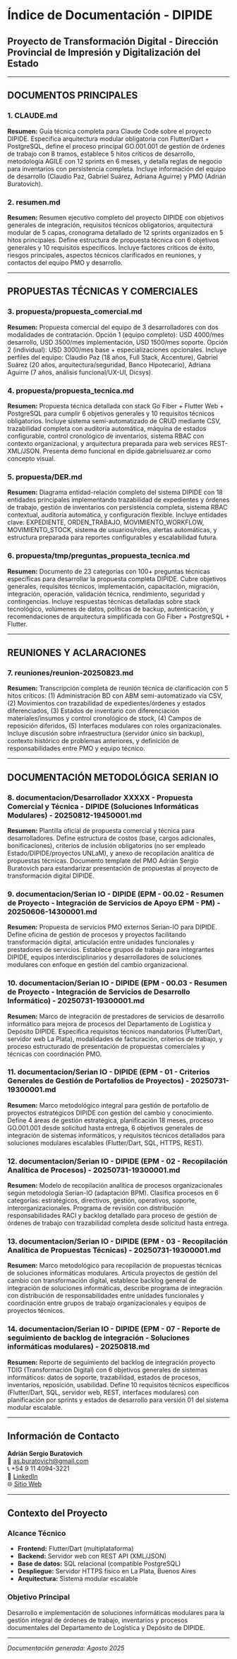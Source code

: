 # Índice de Documentación - DIPIDE

## Proyecto de Transformación Digital - Dirección Provincial de Impresión y Digitalización del Estado

---

## DOCUMENTOS PRINCIPALES

### 1. **CLAUDE.md**

**Resumen:** Guía técnica completa para Claude Code sobre el proyecto DIPIDE. Especifica arquitectura modular obligatoria con Flutter/Dart + PostgreSQL, define el proceso principal GO.001.001 de gestión de órdenes de trabajo con 8 tramos, establece 5 hitos críticos de desarrollo, metodología AGILE con 12 sprints en 6 meses, y detalla reglas de negocio para inventarios con persistencia completa. Incluye información del equipo de desarrollo (Claudio Paz, Gabriel Suárez, Adriana Aguirre) y PMO (Adrián Buratovich).

### 2. **resumen.md**

**Resumen:** Resumen ejecutivo completo del proyecto DIPIDE con objetivos generales de integración, requisitos técnicos obligatorios, arquitectura modular de 5 capas, cronograma detallado de 12 sprints organizados en 5 hitos principales. Define estructura de propuesta técnica con 6 objetivos generales y 10 requisitos específicos. Incluye factores críticos de éxito, riesgos principales, aspectos técnicos clarificados en reuniones, y contactos del equipo PMO y desarrollo.

---

## PROPUESTAS TÉCNICAS Y COMERCIALES

### 3. **propuesta/propuesta_comercial.md**

**Resumen:** Propuesta comercial del equipo de 3 desarrolladores con dos modalidades de contratación. Opción 1 (equipo completo): USD 4000/mes desarrollo, USD 3500/mes implementación, USD 1500/mes soporte. Opción 2 (individual): USD 3000/mes base + especializaciones opcionales. Incluye perfiles del equipo: Claudio Paz (18 años, Full Stack, Accenture), Gabriel Suárez (20 años, arquitectura/seguridad, Banco Hipotecario), Adriana Aguirre (7 años, análisis funcional/UX-UI, Dicsys).

### 4. **propuesta/propuesta_tecnica.md**

**Resumen:** Propuesta técnica detallada con stack Go Fiber + Flutter Web + PostgreSQL para cumplir 6 objetivos generales y 10 requisitos técnicos obligatorios. Incluye sistema semi-automatizado de CRUD mediante CSV, trazabilidad completa con auditoría automática, máquina de estados configurable, control cronológico de inventarios, sistema RBAC con contexto organizacional, y arquitectura preparada para web services REST-XML/JSON. Presenta demo funcional en dipide.gabrielsuarez.ar como concepto visual.

### 5. **propuesta/DER.md**

**Resumen:** Diagrama entidad-relación completo del sistema DIPIDE con 18 entidades principales implementando trazabilidad de expedientes y órdenes de trabajo, gestión de inventarios con persistencia completa, sistema RBAC contextual, auditoría automática, y configuración flexible. Incluye entidades clave: EXPEDIENTE, ORDEN_TRABAJO, MOVIMIENTO_WORKFLOW, MOVIMIENTO_STOCK, sistema de usuarios/roles, alertas automáticas, y estructura preparada para reportes configurables y escalabilidad futura.

### 6. **propuesta/tmp/preguntas_propuesta_tecnica.md**

**Resumen:** Documento de 23 categorías con 100+ preguntas técnicas específicas para desarrollar la propuesta completa DIPIDE. Cubre objetivos generales, requisitos técnicos, implementación, capacitación, migración, integración, operación, validación técnica, rendimiento, seguridad y contingencias. Incluye respuestas técnicas detalladas sobre stack tecnológico, volúmenes de datos, políticas de backup, autenticación, y recomendaciones de arquitectura simplificada con Go Fiber + PostgreSQL + Flutter.

---

## REUNIONES Y ACLARACIONES

### 7. **reuniones/reunion-20250823.md**

**Resumen:** Transcripción completa de reunión técnica de clarificación con 5 hitos críticos: (1) Administración BD con ABM semi-automatizado vía CSV, (2) Movimientos con trazabilidad de expedientes/órdenes y estados diferenciados, (3) Estados de inventario con diferenciación materiales/insumos y control cronológico de stock, (4) Campos de reposición diferidos, (5) Interfaces modulares con roles organizacionales. Incluye discusión sobre infraestructura (servidor único sin backup), contexto histórico de problemas anteriores, y definición de responsabilidades entre PMO y equipo técnico.

---

## DOCUMENTACIÓN METODOLÓGICA SERIAN IO

### 8. **documentacion/Desarrollador XXXXX - Propuesta Comercial y Técnica - DIPIDE (Soluciones Informáticas Modulares) - 20250812-19450001.md**

**Resumen:** Plantilla oficial de propuesta comercial y técnica para desarrolladores. Define estructura de costos (base, cargos adicionales, bonificaciones), criterios de inclusión obligatorios (no ser empleado Estado/DIPIDE/proyectos UNLaM), y anexo de recopilación analítica de propuestas técnicas. Documento template del PMO Adrián Sergio Buratovich para estandarizar presentación de propuestas al proyecto de transformación digital DIPIDE.

### 9. **documentacion/Serian IO - DIPIDE (EPM - 00.02 - Resumen de Proyecto - Integración de Servicios de Apoyo EPM - PM) - 20250606-14300001.md**

**Resumen:** Propuesta de servicios PMO externos Serian-IO para DIPIDE. Define oficina de gestión de procesos y proyectos facilitando transformación digital, articulación entre unidades funcionales y prestadores de servicios. Establece grupos de trabajo para integrantes DIPIDE, equipos interdisciplinarios y desarrolladores de soluciones modulares con enfoque en gestión del cambio organizacional.

### 10. **documentacion/Serian IO - DIPIDE (EPM - 00.03 - Resumen de Proyecto - Integración de Servicios de Desarrollo Informático) - 20250731-19300001.md**

**Resumen:** Marco de integración de prestadores de servicios de desarrollo informático para mejora de procesos del Departamento de Logística y Depósito DIPIDE. Especifica requisitos técnicos mandatorios (Flutter/Dart, servidor web La Plata), modalidades de facturación, criterios de trabajo, y proceso estructurado de presentación de propuestas comerciales y técnicas con coordinación PMO.

### 11. **documentacion/Serian IO - DIPIDE (EPM - 01 - Criterios Generales de Gestión de Portafolios de Proyectos) - 20250731-19300001.md**

**Resumen:** Marco metodológico integral para gestión de portafolio de proyectos estratégicos DIPIDE con gestión del cambio y conocimiento. Define 4 áreas de gestión estratégica, planificación 18 meses, proceso GO.001.001 desde solicitud hasta entrega, 6 objetivos generales de integración de sistemas informáticos, y requisitos técnicos detallados para soluciones modulares escalables (Flutter/Dart, SQL, HTTPS, REST).

### 12. **documentacion/Serian IO - DIPIDE (EPM - 02 - Recopilación Analítica de Procesos) - 20250731-19300001.md**

**Resumen:** Modelo de recopilación analítica de procesos organizacionales según metodología Serian-IO (adaptación BPM). Clasifica procesos en 6 categorías: estratégicos, directivos, gestión, operativos, soporte, interorganizacionales. Programa de revisión con distribución responsabilidades RACI y backlog detallado para proceso de gestión de órdenes de trabajo con trazabilidad completa desde solicitud hasta entrega.

### 13. **documentacion/Serian IO - DIPIDE (EPM - 03 - Recopilación Analítica de Propuestas Técnicas) - 20250731-19300001.md**

**Resumen:** Marco metodológico para recopilación de propuestas técnicas de soluciones informáticas modulares. Articula proyectos de gestión del cambio con transformación digital, establece backlog general de integración de soluciones informáticas, describe programa de integración con distribución de responsabilidades entre unidades funcionales y coordinación entre grupos de trabajo organizacionales y equipos de proyectos técnicos.

### 14. **documentacion/Serian IO - DIPIDE (EPM - 07 - Reporte de seguimiento de backlog de integración - Soluciones informáticas modulares) - 20250818.md**

**Resumen:** Reporte de seguimiento del backlog de integración proyecto TDIG (Transformación Digital) con 6 objetivos generales de sistemas informáticos: datos de soporte, trazabilidad, estados de procesos, inventarios, reposición, usabilidad. Define 10 requisitos técnicos específicos (Flutter/Dart, SQL, servidor web, REST, interfaces modulares) con planificación por sprints y estados de desarrollo para versión 01 del sistema modular escalable.

---

## Información de Contacto

**Adrián Sergio Buratovich**  
📧 as.buratovich@gmail.com  
📞 +54 9 11 4094-3221  
🔗 [LinkedIn](http://www.linkedin.com/in/adrian-buratovich)  
🌐 [Sitio Web](http://www.serianweb.com.ar)

---

## Contexto del Proyecto

### Alcance Técnico
- **Frontend:** Flutter/Dart (multiplataforma)
- **Backend:** Servidor web con REST API (XML/JSON)
- **Base de datos:** SQL relacional (compatible PostgreSQL)
- **Despliegue:** Servidor HTTPS físico en La Plata, Buenos Aires
- **Arquitectura:** Sistema modular escalable

### Objetivo Principal
Desarrollo e implementación de soluciones informáticas modulares para la gestión integral de órdenes de trabajo, inventarios y procesos documentales del Departamento de Logística y Depósito de DIPIDE.

---

*Documentación generada: Agosto 2025*